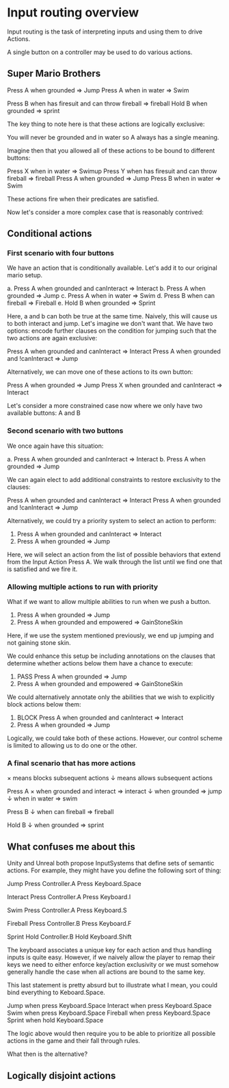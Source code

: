 # Input routing overview

Input routing is the task of interpreting inputs and using them to drive Actions.

A single button on a controller may be used to do various actions.

## Super Mario Brothers

Press A when grounded => Jump
Press A when in water => Swim

Press B when has firesuit and can throw fireball => fireball
Hold B when grounded => sprint

The key thing to note here is that these actions are logically exclusive:

You will never be grounded and in water so A always has a single meaning.

Imagine then that you allowed all of these actions to be bound to different buttons:

Press X when in water => Swimup
Press Y when has firesuit and can throw fireball => fireball
Press A when grounded => Jump
Press B when in water => Swim

These actions fire when their predicates are satisfied.

Now let's consider a more complex case that is reasonably contrived:

## Conditional actions

### First scenario with four buttons

We have an action that is conditionally available. Let's add it to our original
mario setup.

a. Press A when grounded and canInteract => Interact
b. Press A when grounded => Jump
c. Press A when in water => Swim
d. Press B when can fireball => Fireball
e. Hold B when grounded => Sprint

Here, a and b can both be true at the same time. Naively, this will cause us to both
interact and jump. Let's imagine we don't want that. We have two options: encode
further clauses on the condition for jumping such that the two actions are again
exclusive:

Press A when grounded and canInteract => Interact
Press A when grounded and !canInteract => Jump

Alternatively, we can move one of these actions to its own button:

Press A when grounded => Jump
Press X when grounded and canInteract => Interact

Let's consider a more constrained case now where we only have two available buttons: A and B

### Second scenario with two buttons

We once again have this situation:

a. Press A when grounded and canInteract => Interact
b. Press A when grounded => Jump

We can again elect to add additional constraints to restore exclusivity to the clauses:

Press A when grounded and canInteract => Interact
Press A when grounded and !canInteract => Jump

Alternatively, we could try a priority system to select an action to perform:

1. Press A when grounded and canInteract => Interact
2. Press A when grounded => Jump

Here, we will select an action from the list of possible behaviors that extend from the Input
Action Press A. We walk through the list until we find one that is satisfied and we fire it.

### Allowing multiple actions to run with priority

What if we want to allow multiple abilities to run when we push a button.

1. Press A when grounded => Jump
2. Press A when grounded and empowered => GainStoneSkin

Here, if we use the system mentioned previously, we end up jumping and not gaining stone skin.

We could enhance this setup be including annotations on the clauses that determine whether
actions below them have a chance to execute:

1. PASS Press A when grounded => Jump
2. Press A when grounded and empowered => GainStoneSkin

We could alternatively annotate only the abilities that we wish to explicitly block
actions below them:

1. BLOCK Press A when grounded and canInteract => Interact
2. Press A when grounded => Jump

Logically, we could take both of these actions. However, our control scheme is limited to allowing
us to do one or the other.

### A final scenario that has more actions

× means blocks subsequent actions
↓ means allows subsequent actions

Press A
× when grounded and interact => interact
↓ when grounded => jump
↓ when in water => swim

Press B
↓ when can fireball => fireball

Hold B
↓ when grounded => sprint

## What confuses me about this

Unity and Unreal both propose InputSystems that define sets of semantic actions.
For example, they might have you define the following sort of thing:

Jump
Press Controller.A
Press Keyboard.Space

Interact
Press Controller.A
Press Keyboard.I

Swim
Press Controller.A
Press Keyboard.S

Fireball
Press Controller.B
Press Keyboard.F

Sprint
Hold Controller.B
Hold Keyboard.Shift

The keyboard associates a unique key for each action and thus handling inputs is quite easy.
However, if we naively allow the player to remap their keys we need to either enforce key/action
exclusivity or we must somehow generally handle the case when all actions are bound to the same key.

This last statement is pretty absurd but to illustrate what I mean, you could bind everything
to Keboard.Space.

Jump when press Keyboard.Space
Interact when press Keyboard.Space
Swim when press Keyboard.Space
Fireball when press Keyboard.Space
Sprint when hold Keyboard.Space

The logic above would then require you to be able to prioritize all possible actions in the game
and their fall through rules.

What then is the alternative?

## Logically disjoint actions

